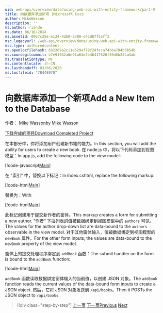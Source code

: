 ```yaml
---
uid: web-api/overview/data/using-web-api-with-entity-framework/part-9
title: 向数据库添加新项 |Microsoft Docs
author: MikeWasson
description: ''
ms.author: riande
ms.date: 06/16/2014
ms.assetid: 0967c29e-e124-4db0-a788-c45d0ff5aff2
msc.legacyurl: /web-api/overview/data/using-web-api-with-entity-framework/part-9
msc.type: authoredcontent
ms.openlocfilehash: 692269a2c11e529af78f24feca74bba704b5b54b
ms.sourcegitcommit: e7e91932a6e91a63e2e46417626f39d6b244a3ab
ms.translationtype: MT
ms.contentlocale: zh-CN
ms.lasthandoff: 03/06/2020
ms.locfileid: "78448970"
---
```

# <a name="add-a-new-item-to-the-database"></a><span data-ttu-id="61454-102">向数据库添加一个新项</span><span class="sxs-lookup"><span data-stu-id="61454-102">Add a New Item to the Database</span></span>

<span data-ttu-id="61454-103">作者： [Mike Wasson](https://github.com/MikeWasson)</span><span class="sxs-lookup"><span data-stu-id="61454-103">by [Mike Wasson](https://github.com/MikeWasson)</span></span>

[<span data-ttu-id="61454-104">下载完成的项目</span><span class="sxs-lookup"><span data-stu-id="61454-104">Download Completed Project</span></span>](https://github.com/MikeWasson/BookService)

<span data-ttu-id="61454-105">在本部分中，你将添加用户创建新书籍的能力。</span><span class="sxs-lookup"><span data-stu-id="61454-105">In this section, you will add the ability for users to create a new book.</span></span> <span data-ttu-id="61454-106">在 node.js 中，将以下代码添加到视图模型：</span><span class="sxs-lookup"><span data-stu-id="61454-106">In app.js, add the following code to the view model:</span></span>

[!code-javascript[Main](part-9/samples/sample1.js)]

<span data-ttu-id="61454-107">在 "索引" 中，替换以下标记：</span><span class="sxs-lookup"><span data-stu-id="61454-107">In Index.cshtml, replace the following markup:</span></span>

[!code-html[Main](part-9/samples/sample2.html)]

<span data-ttu-id="61454-108">替换为：</span><span class="sxs-lookup"><span data-stu-id="61454-108">With:</span></span>

[!code-html[Main](part-9/samples/sample3.html)]

<span data-ttu-id="61454-109">此标记创建用于提交新作者的窗体。</span><span class="sxs-lookup"><span data-stu-id="61454-109">This markup creates a form for submitting a new author.</span></span> <span data-ttu-id="61454-110">"作者" 下拉列表的值被数据绑定到视图模型中的 `authors` 可见。</span><span class="sxs-lookup"><span data-stu-id="61454-110">The values for the author drop-down list are data-bound to the `authors` observable in the view model.</span></span> <span data-ttu-id="61454-111">对于其他窗体输入，值被数据绑定到视图模型的 `newBook` 属性。</span><span class="sxs-lookup"><span data-stu-id="61454-111">For the other form inputs, the values are data-bound to the `newBook` property of the view model.</span></span>

<span data-ttu-id="61454-112">窗体上的提交处理程序绑定到 `addBook` 函数：</span><span class="sxs-lookup"><span data-stu-id="61454-112">The submit handler on the form is bound to the `addBook` function:</span></span>

[!code-html[Main](part-9/samples/sample4.html)]

<span data-ttu-id="61454-113">`addBook` 函数读取数据绑定窗体输入的当前值，以创建 JSON 对象。</span><span class="sxs-lookup"><span data-stu-id="61454-113">The `addBook` function reads the current values of the data-bound form inputs to create a JSON object.</span></span> <span data-ttu-id="61454-114">然后，它将 JSON 对象发送到 `/api/books`。</span><span class="sxs-lookup"><span data-stu-id="61454-114">Then it POSTs the JSON object to `/api/books`.</span></span>

> [!div class="step-by-step"]
> <span data-ttu-id="61454-115">[上一页](part-8.md)
> [下一页](part-10.md)</span><span class="sxs-lookup"><span data-stu-id="61454-115">[Previous](part-8.md)
[Next](part-10.md)</span></span>

